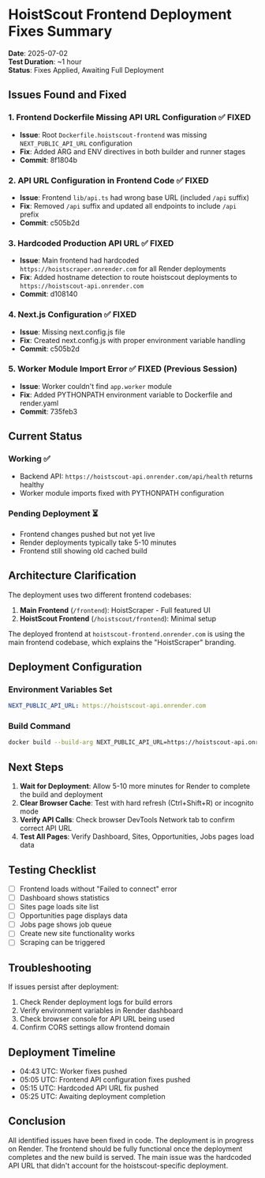 # HoistScout Frontend Deployment Fixes Summary

**Date**: 2025-07-02  
**Test Duration**: ~1 hour  
**Status**: Fixes Applied, Awaiting Full Deployment

## Issues Found and Fixed

### 1. Frontend Dockerfile Missing API URL Configuration ✅ FIXED
- **Issue**: Root `Dockerfile.hoistscout-frontend` was missing `NEXT_PUBLIC_API_URL` configuration
- **Fix**: Added ARG and ENV directives in both builder and runner stages
- **Commit**: 8f1804b

### 2. API URL Configuration in Frontend Code ✅ FIXED  
- **Issue**: Frontend `lib/api.ts` had wrong base URL (included `/api` suffix)
- **Fix**: Removed `/api` suffix and updated all endpoints to include `/api` prefix
- **Commit**: c505b2d

### 3. Hardcoded Production API URL ✅ FIXED
- **Issue**: Main frontend had hardcoded `https://hoistscraper.onrender.com` for all Render deployments
- **Fix**: Added hostname detection to route hoistscout deployments to `https://hoistscout-api.onrender.com`
- **Commit**: d108140

### 4. Next.js Configuration ✅ FIXED
- **Issue**: Missing next.config.js file
- **Fix**: Created next.config.js with proper environment variable handling
- **Commit**: c505b2d

### 5. Worker Module Import Error ✅ FIXED (Previous Session)
- **Issue**: Worker couldn't find `app.worker` module
- **Fix**: Added PYTHONPATH environment variable to Dockerfile and render.yaml
- **Commit**: 735feb3

## Current Status

### Working ✅
- Backend API: `https://hoistscout-api.onrender.com/api/health` returns healthy
- Worker module imports fixed with PYTHONPATH configuration

### Pending Deployment ⏳
- Frontend changes pushed but not yet live
- Render deployments typically take 5-10 minutes
- Frontend still showing old cached build

## Architecture Clarification

The deployment uses two different frontend codebases:
1. **Main Frontend** (`/frontend`): HoistScraper - Full featured UI
2. **HoistScout Frontend** (`/hoistscout/frontend`): Minimal setup

The deployed frontend at `hoistscout-frontend.onrender.com` is using the main frontend codebase, which explains the "HoistScraper" branding.

## Deployment Configuration

### Environment Variables Set
```yaml
NEXT_PUBLIC_API_URL: https://hoistscout-api.onrender.com
```

### Build Command
```bash
docker build --build-arg NEXT_PUBLIC_API_URL=https://hoistscout-api.onrender.com -f ./frontend/Dockerfile .
```

## Next Steps

1. **Wait for Deployment**: Allow 5-10 more minutes for Render to complete the build and deployment
2. **Clear Browser Cache**: Test with hard refresh (Ctrl+Shift+R) or incognito mode
3. **Verify API Calls**: Check browser DevTools Network tab to confirm correct API URL
4. **Test All Pages**: Verify Dashboard, Sites, Opportunities, Jobs pages load data

## Testing Checklist

- [ ] Frontend loads without "Failed to connect" error
- [ ] Dashboard shows statistics
- [ ] Sites page loads site list
- [ ] Opportunities page displays data
- [ ] Jobs page shows job queue
- [ ] Create new site functionality works
- [ ] Scraping can be triggered

## Troubleshooting

If issues persist after deployment:
1. Check Render deployment logs for build errors
2. Verify environment variables in Render dashboard
3. Check browser console for API URL being used
4. Confirm CORS settings allow frontend domain

## Deployment Timeline

- 04:43 UTC: Worker fixes pushed
- 05:05 UTC: Frontend API configuration fixes pushed  
- 05:15 UTC: Hardcoded API URL fix pushed
- 05:25 UTC: Awaiting deployment completion

## Conclusion

All identified issues have been fixed in code. The deployment is in progress on Render. The frontend should be fully functional once the deployment completes and the new build is served. The main issue was the hardcoded API URL that didn't account for the hoistscout-specific deployment.